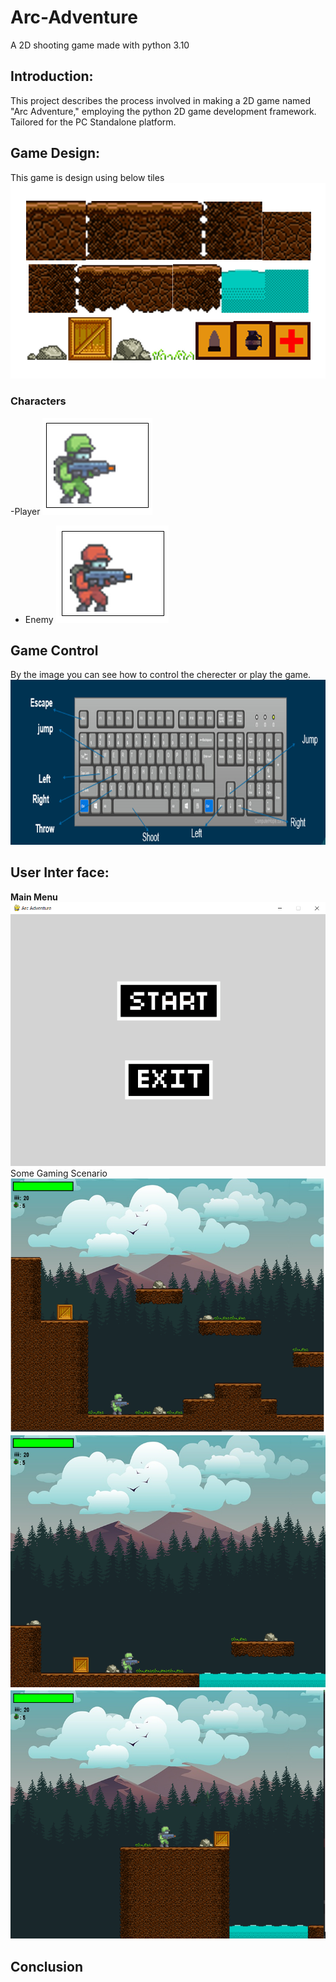 # Arc-Adventure
A 2D shooting game made with python 3.10

## Introduction:

This project describes the process involved in making a 2D game named "Arc Adventure," employing the python 2D game development framework. Tailored for the PC Standalone platform. 

## Game Design:

This game is design using below tiles
![alt image](https://github.com/Nazir942/Arc-Adventure/blob/992e888ddcf5923e935111baedfed365ac892b8e/scrolling%20shooter/tile.png)
### Characters
-Player
![alt image](https://github.com/Nazir942/Arc-Adventure/blob/2ed8da9979595fd638aef81578905b4e3fc68ae8/scrolling%20shooter/c1.png)
- Enemy
![alt image](https://github.com/Nazir942/Arc-Adventure/blob/2ed8da9979595fd638aef81578905b4e3fc68ae8/scrolling%20shooter/e1.png)

## Game Control
By the image you can see how to control the cherecter or play the game.
![alt image](https://github.com/Nazir942/Arc-Adventure/blob/2ed8da9979595fd638aef81578905b4e3fc68ae8/scrolling%20shooter/control.png)
## User Inter face:
**Main Menu**
![image](https://github.com/Nazir942/Arc-Adventure/blob/2ed8da9979595fd638aef81578905b4e3fc68ae8/scrolling%20shooter/s.png)
Some Gaming Scenario
![image](https://github.com/Nazir942/Arc-Adventure/blob/2ed8da9979595fd638aef81578905b4e3fc68ae8/scrolling%20shooter/l1.png)
![image](https://github.com/Nazir942/Arc-Adventure/blob/2ed8da9979595fd638aef81578905b4e3fc68ae8/scrolling%20shooter/l2.png)
![image](https://github.com/Nazir942/Arc-Adventure/blob/2ed8da9979595fd638aef81578905b4e3fc68ae8/scrolling%20shooter/l3.png)

## Conclusion



